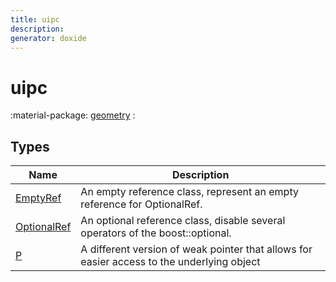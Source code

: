 ```yaml
---
title: uipc
description: 
generator: doxide
---
```



# uipc



:material-package: [geometry](geometry/index.md)
:   

## Types

| Name | Description |
| ---- | ----------- |
| [EmptyRef](EmptyRef/index.md) | An empty reference class, represent an empty reference for OptionalRef.  |
| [OptionalRef](OptionalRef/index.md) | An optional reference class, disable several operators of the boost::optional. |
| [P](P/index.md) | A different version of weak pointer that allows for easier access to the underlying object  |

